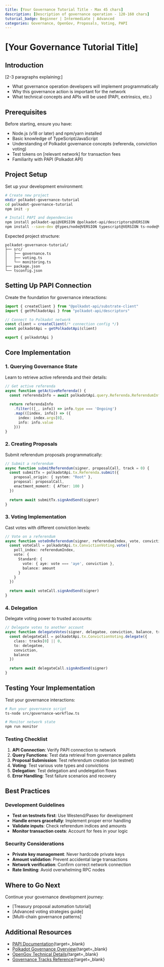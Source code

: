 ```yaml
---
title: [Your Governance Tutorial Title - Max 45 chars]
description: [Description of governance operation - 120-160 chars]
tutorial_badge: Beginner | Intermediate | Advanced
categories: Governance, OpenGov, Proposals, Voting, PAPI
---
```


# [Your Governance Tutorial Title]

## Introduction

[2-3 paragraphs explaining:]
- What governance operation developers will implement programmatically
- Why this governance action is important for the network
- What technical concepts and APIs will be used (PAPI, extrinsics, etc.)

## Prerequisites

Before starting, ensure you have:

- Node.js (v18 or later) and npm/yarn installed
- Basic knowledge of TypeScript/JavaScript
- Understanding of Polkadot governance concepts (referenda, conviction voting)
- Test tokens on [relevant network] for transaction fees
- Familiarity with PAPI (Polkadot API)

## Project Setup

Set up your development environment:

```bash title="terminal"
# Create new project
mkdir polkadot-governance-tutorial
cd polkadot-governance-tutorial
npm init -y

# Install PAPI and dependencies
npm install polkadot-api@VERSION @polkadot-api/descriptors@VERSION
npm install --save-dev @types/node@VERSION typescript@VERSION ts-node@VERSION
```

Expected project structure:
```
polkadot-governance-tutorial/
├── src/
│   ├── governance.ts
│   ├── voting.ts
│   └── monitoring.ts
├── package.json
└── tsconfig.json
```

## Setting Up PAPI Connection

Create the foundation for governance interactions:

```typescript title="src/governance.ts"
import { createClient } from "@polkadot-api/substrate-client"
import { getPolkadotApi } from "polkadot-api/descriptors"

// Connect to Polkadot network
const client = createClient(/* connection config */)
const polkadotApi = getPolkadotApi(client)

export { polkadotApi }
```

## Core Implementation

### 1. Querying Governance State

Learn to retrieve active referenda and their details:

```typescript title="src/monitoring.ts"
// Get active referenda
async function getActiveReferenda() {
  const referendaInfo = await polkadotApi.query.Referenda.ReferendumInfoFor.getEntries()
  
  return referendaInfo
    .filter(([_, info]) => info.type === 'Ongoing')
    .map(([index, info]) => ({
      index: index.args[0],
      info: info.value
    }))
}
```

### 2. Creating Proposals

Submit referendum proposals programmatically:

```typescript title="src/proposals.ts"
// Submit a referendum
async function submitReferendum(signer, proposalCall, track = 0) {
  const submitTx = polkadotApi.tx.Referenda.submit({
    proposal_origin: { system: "Root" },
    proposal: proposalCall,
    enactment_moment: { After: 100 }
  })
  
  return await submitTx.signAndSend(signer)
}
```

### 3. Voting Implementation

Cast votes with different conviction levels:

```typescript title="src/voting.ts"
// Vote on a referendum
async function voteOnReferendum(signer, referendumIndex, vote, conviction, amount) {
  const voteCall = polkadotApi.tx.ConvictionVoting.vote({
    poll_index: referendumIndex,
    vote: {
      Standard: {
        vote: { aye: vote === 'aye', conviction },
        balance: amount
      }
    }
  })
  
  return await voteCall.signAndSend(signer)
}
```

### 4. Delegation

Delegate voting power to trusted accounts:

```typescript title="src/delegation.ts"
// Delegate votes to another account
async function delegateVotes(signer, delegatee, conviction, balance, tracks = []) {
  const delegateCall = polkadotApi.tx.ConvictionVoting.delegate({
    class: tracks[0] || 0,
    to: delegatee,
    conviction,
    balance
  })
  
  return await delegateCall.signAndSend(signer)
}
```

## Testing Your Implementation

Test your governance interactions:

```bash title="terminal"
# Run your governance script
ts-node src/governance-workflow.ts

# Monitor network state
npm run monitor
```

### Testing Checklist

1. **API Connection**: Verify PAPI connection to network
2. **Query Functions**: Test data retrieval from governance pallets
3. **Proposal Submission**: Test referendum creation (on testnet)
4. **Voting**: Test various vote types and convictions
5. **Delegation**: Test delegation and undelegation flows
6. **Error Handling**: Test failure scenarios and recovery

## Best Practices

### Development Guidelines

- **Test on testnets first**: Use Westend/Paseo for development
- **Handle errors gracefully**: Implement proper error handling
- **Validate inputs**: Check referendum indices and amounts
- **Monitor transaction costs**: Account for fees in your logic

### Security Considerations

- **Private key management**: Never hardcode private keys
- **Amount validation**: Prevent accidental large transactions
- **Network verification**: Confirm correct network connection
- **Rate limiting**: Avoid overwhelming RPC nodes

## Where to Go Next

Continue your governance development journey:

- [Treasury proposal automation tutorial]
- [Advanced voting strategies guide]  
- [Multi-chain governance patterns]

## Additional Resources

- [PAPI Documentation](https://papi.how/){target=_blank}
- [Polkadot Governance Overview](https://wiki.polkadot.network/docs/learn-governance){target=_blank}
- [OpenGov Technical Details](https://github.com/paritytech/substrate/tree/master/frame/referenda){target=_blank}
- [Governance Tracks Reference](https://wiki.polkadot.network/docs/learn-opengov-origins){target=_blank}